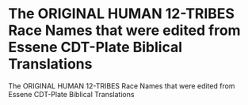 # The ORIGINAL HUMAN 12-TRIBES Race Names that were edited from Essene CDT-Plate Biblical Translations

The ORIGINAL HUMAN 12-TRIBES Race Names that were edited from Essene CDT-Plate Biblical Translations